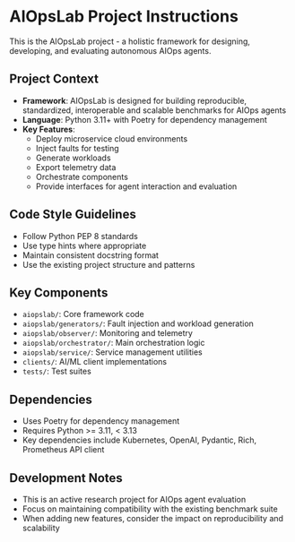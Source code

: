 <!-- Use this file to provide workspace-specific custom instructions to Copilot. For more details, visit https://code.visualstudio.com/docs/copilot/copilot-customization#_use-a-githubcopilotinstructionsmd-file -->

# AIOpsLab Project Instructions

This is the AIOpsLab project - a holistic framework for designing, developing, and evaluating autonomous AIOps agents.

## Project Context
- **Framework**: AIOpsLab is designed for building reproducible, standardized, interoperable and scalable benchmarks for AIOps agents
- **Language**: Python 3.11+ with Poetry for dependency management
- **Key Features**: 
  - Deploy microservice cloud environments
  - Inject faults for testing
  - Generate workloads
  - Export telemetry data
  - Orchestrate components
  - Provide interfaces for agent interaction and evaluation

## Code Style Guidelines
- Follow Python PEP 8 standards
- Use type hints where appropriate
- Maintain consistent docstring format
- Use the existing project structure and patterns

## Key Components
- `aiopslab/`: Core framework code
- `aiopslab/generators/`: Fault injection and workload generation
- `aiopslab/observer/`: Monitoring and telemetry
- `aiopslab/orchestrator/`: Main orchestration logic
- `aiopslab/service/`: Service management utilities
- `clients/`: AI/ML client implementations
- `tests/`: Test suites

## Dependencies
- Uses Poetry for dependency management
- Requires Python >= 3.11, < 3.13
- Key dependencies include Kubernetes, OpenAI, Pydantic, Rich, Prometheus API client

## Development Notes
- This is an active research project for AIOps agent evaluation
- Focus on maintaining compatibility with the existing benchmark suite
- When adding new features, consider the impact on reproducibility and scalability
